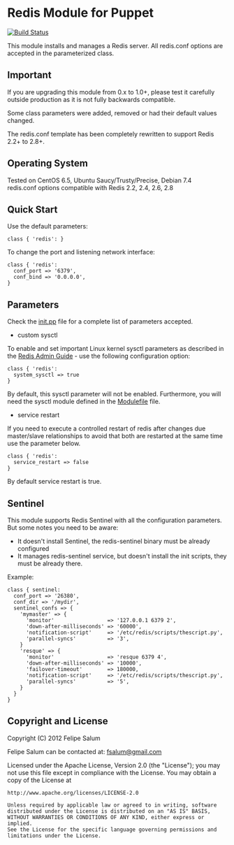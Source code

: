 Redis Module for Puppet
=======================
[![Build Status](https://secure.travis-ci.org/fsalum/puppet-redis.png)](http://travis-ci.org/fsalum/puppet-redis)

This module installs and manages a Redis server. All redis.conf options are
accepted in the parameterized class.

Important
---------

If you are upgrading this module from 0.x to 1.0+, please test it carefully 
outside production as it is not fully backwards compatible.

Some class parameters were added, removed or had their default values changed.

The redis.conf template has been completely rewritten to support Redis 2.2+ to 2.8+.

Operating System
----------------

Tested on CentOS 6.5, Ubuntu Saucy/Trusty/Precise, Debian 7.4  
redis.conf options compatible with Redis 2.2, 2.4, 2.6, 2.8  

Quick Start
-----------

Use the default parameters:

    class { 'redis': }

To change the port and listening network interface:

    class { 'redis':
      conf_port => '6379',
      conf_bind => '0.0.0.0',
    }

Parameters
----------

Check the [init.pp](https://github.com/fsalum/puppet-redis/blob/master/manifests/init.pp) file for a complete list of parameters accepted.

* custom sysctl

To enable and set important Linux kernel sysctl parameters as described in the [Redis Admin Guide](http://redis.io/topics/admin) - use the following configuration option:

    class { 'redis':
      system_sysctl => true
    }

By default, this sysctl parameter will not be enabled. Furthermore, you will need the sysctl module defined in the [Modulefile](https://github.com/fsalum/puppet-redis/blob/master/Modulefile) file.

* service restart

If you need to execute a controlled restart of redis after changes due master/slave relationships to avoid that both are restarted at the same time use the parameter below.

    class { 'redis':
      service_restart => false
    }

By default service restart is true.


Sentinel
--------

This module supports Redis Sentinel with all the configuration parameters. But some notes you need to be aware:

- It doesn't install Sentinel, the redis-sentinel binary must be already configured
- It manages redis-sentinel service, but doesn't install the init scripts, they must be already there.

Example:

    class { sentinel:
      conf_port => '26380',
      conf_dir => '/mydir',
      sentinel_confs => {
        'mymaster' => {
          'monitor'                 => '127.0.0.1 6379 2',
          'down-after-milliseconds' => '60000',
          'notification-script'     => '/etc/redis/scripts/thescript.py',
          'parallel-syncs'          => '3',
        }
        'resque' => {
          'monitor'                 => 'resque 6379 4',
          'down-after-milliseconds' => '10000',
          'failover-timeout'        => 180000,
          'notification-script'     => '/etc/redis/scripts/thescript.py',
          'parallel-syncs'          => '5',
        }
      }
    }


Copyright and License
---------------------

Copyright (C) 2012 Felipe Salum

Felipe Salum can be contacted at: fsalum@gmail.com

Licensed under the Apache License, Version 2.0 (the "License");
you may not use this file except in compliance with the License.
You may obtain a copy of the License at

    http://www.apache.org/licenses/LICENSE-2.0

    Unless required by applicable law or agreed to in writing, software
    distributed under the License is distributed on an "AS IS" BASIS,
    WITHOUT WARRANTIES OR CONDITIONS OF ANY KIND, either express or implied.
    See the License for the specific language governing permissions and
    limitations under the License.
